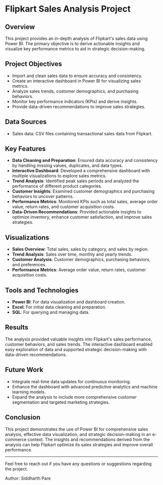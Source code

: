 # Flipkart Sales Analysis Project

## Overview

This project provides an in-depth analysis of Flipkart's sales data using Power BI. The primary objective is to derive actionable insights and visualize key performance metrics to aid in strategic decision-making.

## Project Objectives

- Import and clean sales data to ensure accuracy and consistency.
- Create an interactive dashboard in Power BI for visualizing sales metrics.
- Analyze sales trends, customer demographics, and purchasing behaviors.
- Monitor key performance indicators (KPIs) and derive insights.
- Provide data-driven recommendations to improve sales strategies.

## Data Sources

- Sales data: CSV files containing transactional sales data from Flipkart.

## Key Features

- **Data Cleaning and Preparation**: Ensured data accuracy and consistency by handling missing values, duplicates, and data types.
- **Interactive Dashboard**: Developed a comprehensive dashboard with multiple visualizations to explore sales metrics.
- **Trend Analysis**: Identified peak sales periods and analyzed the performance of different product categories.
- **Customer Insights**: Examined customer demographics and purchasing behaviors to uncover patterns.
- **Performance Metrics**: Monitored KPIs such as total sales, average order value, return rates, and customer acquisition costs.
- **Data-Driven Recommendations**: Provided actionable insights to optimize inventory, enhance customer satisfaction, and improve sales strategies.

## Visualizations

- **Sales Overview**: Total sales, sales by category, and sales by region.
- **Trend Analysis**: Sales over time, monthly and yearly trends.
- **Customer Analysis**: Customer demographics, purchasing behaviors, and preferences.
- **Performance Metrics**: Average order value, return rates, customer acquisition costs.

## Tools and Technologies

- **Power BI**: For data visualization and dashboard creation.
- **Excel**: For initial data cleaning and preparation.
- **SQL**: For querying and managing data.


## Results

The analysis provided valuable insights into Flipkart's sales performance, customer behaviors, and sales trends. The interactive dashboard enabled easy exploration of data and supported strategic decision-making with data-driven recommendations.

## Future Work

- Integrate real-time data updates for continuous monitoring.
- Enhance the dashboard with advanced predictive analytics and machine learning models.
- Expand the analysis to include more comprehensive customer segmentation and targeted marketing strategies.

## Conclusion

This project demonstrates the use of Power BI for comprehensive sales analysis, effective data visualization, and strategic decision-making in an e-commerce context. The insights and recommendations derived from the analysis can help Flipkart optimize its sales strategies and improve overall performance.

---

Feel free to reach out if you have any questions or suggestions regarding the project.

Author: Siddharth Pare

